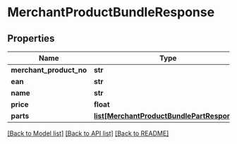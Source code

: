 # MerchantProductBundleResponse

## Properties
Name | Type | Description | Notes
------------ | ------------- | ------------- | -------------
**merchant_product_no** | **str** |  | [optional] 
**ean** | **str** |  | [optional] 
**name** | **str** |  | [optional] 
**price** | **float** |  | [optional] 
**parts** | [**list[MerchantProductBundlePartResponse]**](MerchantProductBundlePartResponse.md) |  | [optional] 

[[Back to Model list]](../README.md#documentation-for-models) [[Back to API list]](../README.md#documentation-for-api-endpoints) [[Back to README]](../README.md)

